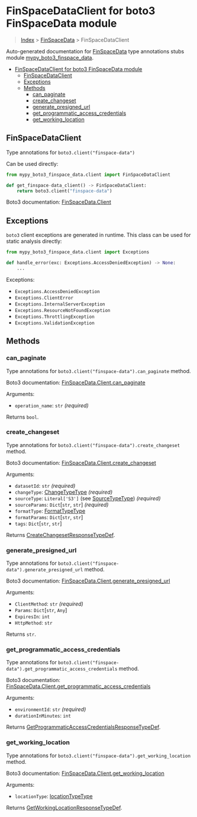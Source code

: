 # FinSpaceDataClient for boto3 FinSpaceData module

> [Index](..) > [FinSpaceData](.) > FinSpaceDataClient

Auto-generated documentation for
[FinSpaceData](https://boto3.amazonaws.com/v1/documentation/api/1.17.78/reference/services/finspace-data.html#FinSpaceData)
type annotations stubs module
[mypy_boto3_finspace_data](https://pypi.org/project/mypy-boto3-finspace-data/).

- [FinSpaceDataClient for boto3 FinSpaceData module](#finspacedataclient-for-boto3-finspacedata-module)
  - [FinSpaceDataClient](#finspacedataclient)
  - [Exceptions](#exceptions)
  - [Methods](#methods)
    - [can_paginate](#can_paginate)
    - [create_changeset](#create_changeset)
    - [generate_presigned_url](#generate_presigned_url)
    - [get_programmatic_access_credentials](#get_programmatic_access_credentials)
    - [get_working_location](#get_working_location)

## FinSpaceDataClient

Type annotations for `boto3.client("finspace-data")`

Can be used directly:

```python
from mypy_boto3_finspace_data.client import FinSpaceDataClient

def get_finspace-data_client() -> FinSpaceDataClient:
    return boto3.client("finspace-data")
```

Boto3 documentation:
[FinSpaceData.Client](https://boto3.amazonaws.com/v1/documentation/api/1.17.78/reference/services/finspace-data.html#FinSpaceData.Client)

## Exceptions

`boto3` client exceptions are generated in runtime. This class can be used for
static analysis directly:

```python
from mypy_boto3_finspace_data.client import Exceptions

def handle_error(exc: Exceptions.AccessDeniedException) -> None:
    ...
```

Exceptions:

- `Exceptions.AccessDeniedException`
- `Exceptions.ClientError`
- `Exceptions.InternalServerException`
- `Exceptions.ResourceNotFoundException`
- `Exceptions.ThrottlingException`
- `Exceptions.ValidationException`

## Methods

### can_paginate

Type annotations for `boto3.client("finspace-data").can_paginate` method.

Boto3 documentation:
[FinSpaceData.Client.can_paginate](https://boto3.amazonaws.com/v1/documentation/api/1.17.78/reference/services/finspace-data.html#FinSpaceData.Client.can_paginate)

Arguments:

- `operation_name`: `str` *(required)*

Returns `bool`.

### create_changeset

Type annotations for `boto3.client("finspace-data").create_changeset` method.

Boto3 documentation:
[FinSpaceData.Client.create_changeset](https://boto3.amazonaws.com/v1/documentation/api/1.17.78/reference/services/finspace-data.html#FinSpaceData.Client.create_changeset)

Arguments:

- `datasetId`: `str` *(required)*
- `changeType`: [ChangeTypeType](./literals.md#changetypetype) *(required)*
- `sourceType`: `Literal['S3']` (see
  [SourceTypeType](./literals.md#sourcetypetype)) *(required)*
- `sourceParams`: `Dict`\[`str`, `str`\] *(required)*
- `formatType`: [FormatTypeType](./literals.md#formattypetype)
- `formatParams`: `Dict`\[`str`, `str`\]
- `tags`: `Dict`\[`str`, `str`\]

Returns
[CreateChangesetResponseTypeDef](./type_defs.md#createchangesetresponsetypedef).

### generate_presigned_url

Type annotations for `boto3.client("finspace-data").generate_presigned_url`
method.

Boto3 documentation:
[FinSpaceData.Client.generate_presigned_url](https://boto3.amazonaws.com/v1/documentation/api/1.17.78/reference/services/finspace-data.html#FinSpaceData.Client.generate_presigned_url)

Arguments:

- `ClientMethod`: `str` *(required)*
- `Params`: `Dict`\[`str`, `Any`\]
- `ExpiresIn`: `int`
- `HttpMethod`: `str`

Returns `str`.

### get_programmatic_access_credentials

Type annotations for
`boto3.client("finspace-data").get_programmatic_access_credentials` method.

Boto3 documentation:
[FinSpaceData.Client.get_programmatic_access_credentials](https://boto3.amazonaws.com/v1/documentation/api/1.17.78/reference/services/finspace-data.html#FinSpaceData.Client.get_programmatic_access_credentials)

Arguments:

- `environmentId`: `str` *(required)*
- `durationInMinutes`: `int`

Returns
[GetProgrammaticAccessCredentialsResponseTypeDef](./type_defs.md#getprogrammaticaccesscredentialsresponsetypedef).

### get_working_location

Type annotations for `boto3.client("finspace-data").get_working_location`
method.

Boto3 documentation:
[FinSpaceData.Client.get_working_location](https://boto3.amazonaws.com/v1/documentation/api/1.17.78/reference/services/finspace-data.html#FinSpaceData.Client.get_working_location)

Arguments:

- `locationType`: [locationTypeType](./literals.md#locationtypetype)

Returns
[GetWorkingLocationResponseTypeDef](./type_defs.md#getworkinglocationresponsetypedef).
